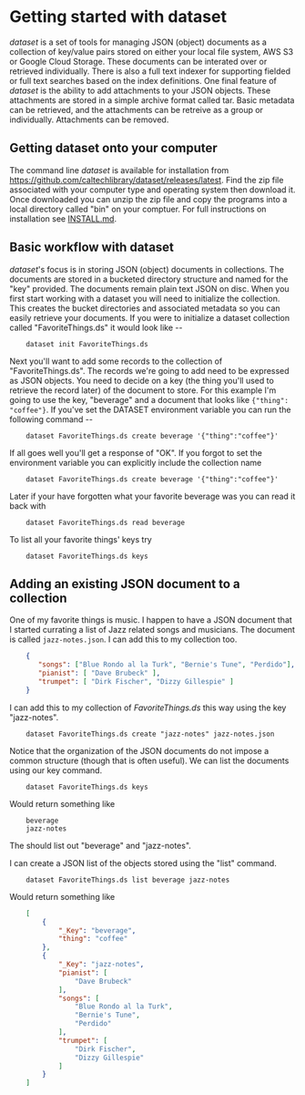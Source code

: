
# Getting started with dataset

_dataset_ is a set of tools for managing JSON (object) documents as a collection of key/value pairs stored on either your
local file system, AWS S3 or Google Cloud Storage. These documents can be interated over or retrieved individually.
There is also a full text indexer for supporting fielded or full text searches based on the index definitions.
One final feature of _dataset_ is the ability to add attachments to your JSON objects. These attachments are stored
in a simple archive format called tar. Basic metadata can be retrieved, and the attachments can be retreive as a group
or individually. Attachments can be removed.

## Getting dataset onto your computer

The command line _dataset_ is available for installation from https://github.com/caltechlibrary/dataset/releases/latest.
Find the zip file associated with your computer type and operating system then download it. Once downloaded you can unzip the zip
file and copy the programs into a local directory called "bin" on your comptuer. For full instructions on installation see
[INSTALL.md](../install.html).

## Basic workflow with dataset

_dataset_'s focus is in storing JSON (object) documents in collections. The documents are stored in a bucketed directory structure and
named for the "key" provided. The documents remain plain text JSON on disc. When you first start working with a dataset you
will need to initialize the collection. This creates the bucket directories and associated metadata so you can easily
retrieve your documents. If you were to initialize a dataset collection called "FavoriteThings.ds" it would look like --

```shell
    dataset init FavoriteThings.ds
```

Next you'll want to add some records to the collection of "FavoriteThings.ds".  The records we're going to add need
to be expressed as JSON objects. You need to decide on a key (the thing you'll used to retrieve the record later)
of the document to store.  For this example I'm going to use the key, "beverage" and a document that looks like
`{"thing": "coffee"}`.  If you've set the DATASET environment variable you can run the following command --

```shell
    dataset FavoriteThings.ds create beverage '{"thing":"coffee"}'
```

If all goes well you'll get a response of "OK".  If you forgot to set the environment variable you can 
explicitly include the collection name

```shell
    dataset FavoriteThings.ds create beverage '{"thing":"coffee"}'
```

Later if your have forgotten what your favorite beverage was you can read it back with

```shell
    dataset FavoriteThings.ds read beverage
```

To list all your favorite things' keys try

```shell
    dataset FavoriteThings.ds keys
```

## Adding an existing JSON document to a collection

One of my favorite things is music. I happen to have a JSON document that I started currating a list of 
Jazz related songs and musicians.
The document is called `jazz-notes.json`. I can add this to my collection too.

```json
    {
       "songs": ["Blue Rondo al la Turk", "Bernie's Tune", "Perdido"],
       "pianist": [ "Dave Brubeck" ],
       "trumpet": [ "Dirk Fischer", "Dizzy Gillespie" ]
    }
```

I can add this to my collection of *FavoriteThings.ds* this way using the key "jazz-notes". 

```shell
    dataset FavoriteThings.ds create "jazz-notes" jazz-notes.json
```

Notice that the organization of the JSON documents do not impose a common structure (though that is
often useful). We can list the documents using our key command.

```shell
    dataset FavoriteThings.ds keys
```

Would return something like

```
    beverage
    jazz-notes
```

The should list out "beverage" and "jazz-notes". 

I can create a JSON list of the objects stored using the "list" command.

```shell
    dataset FavoriteThings.ds list beverage jazz-notes
```

Would return something like

```json
    [
        {
            "_Key": "beverage",
            "thing": "coffee"
        },
        {
            "_Key": "jazz-notes",
            "pianist": [
                "Dave Brubeck"
            ],
            "songs": [
                "Blue Rondo al la Turk",
                "Bernie's Tune",
                "Perdido"
            ],
            "trumpet": [
                "Dirk Fischer",
                "Dizzy Gillespie"
            ]
        }
    ]
```


